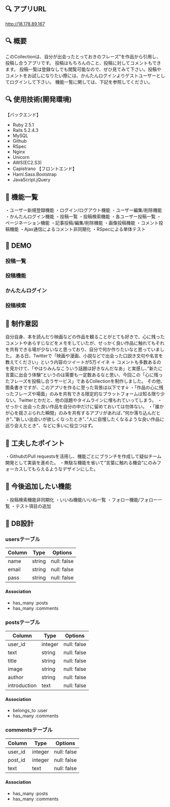 ## :mag: アプリURL
http://18.178.89.167

## :mag: 概要
このCollectionは、自分が出会ったとっておきのフレーズ”を作品から引用し、投稿し合うアプリです。
投稿はもちろんのこと、投稿に対してコメントもできます。
投稿一覧は登録なしでも閲覧可能なので、ぜひ見てみて下さい。投稿やコメントをお試しになりたい際には、かんたんログインよりゲストユーザーとしてログインして下さい。
機能一覧に関しては、下記を参照してください。

## :mag: 使用技術(開発環境)
【バックエンド】
- Ruby 2.5.1
- Rails 5.2.4.3
- MySQL
- Github
- RSpec
- Nginx
- Unicorn
- AWS(EC2.S3)
- Capistrano
【フロントエンド】
- Haml.Sass.Bootstrap
- JavaScript.jQuery

## :green_book: 機能一覧
・ユーザー新規登録機能
・ログイン/ログアウト機能
・ユーザー編集/削除機能
・かんたんログイン機能
・投稿一覧
・投稿検索機能
・各ユーザー投稿一覧
・ページネーション機能
・記事投稿/編集/削除機能
・画像投稿機能
・コメント投稿機能
・Ajax通信によるコメント非同期化
・RSpecによる単体テスト

## :green_book: DEMO
### 投稿一覧

### 投稿機能

### かんたんログイン

### 投稿検索

## :green_book: 制作意図
 自分自身、本を読んだり映画などの作品を観ることがとても好きで、心に残ったコメントやあらすじなどをメモをしていたが、せっかく良い作品に触れてもそれを共有できる場が少ないなと思っており、自分で何か作りたいなと思っていました。
 ある日、Twitterで「映画や漫画、小説などで出会った口説き文句や名言を教えてください」という内容のツイートが5万イイネ ＋ コメントも多数あるのを見かけて、「やはりみんなこういう話題は好きなんだなあ」と実感し、”新たに言葉に出会う体験”というのは需要も一定数あるなと思い、今回この「心に残ったフレーズを投稿し合うサービス」であるCollectionを制作しました。
その他、箇条書きですが、このアプリを作るに至った背景は以下です↓
・「作品の心に残ったフレーズや場面」のみを共有できる限定的なプラットフォームは知る限り少ない。Twitterとかだと、他の話題やタイムラインに埋もれていってしまう。
・せっかく出会った良い作品を自分の中だけに留めておいては勿体ない。
・「誰かが心を揺さぶられた瞬間」のみを共有するアプリがあれば、”何か落ち込んだとき”、”新しい出会いが欲しくなったとき”、”人に自慢したくなるような良い作品に巡り会えたとき”、などに多いに役立つはず。

## :green_book: 工夫したポイント
・GithubのPull requestsを活用し、機能ごとにブランチを作成して疑似チーム開発として実装を進めた。
・無駄な機能を省いて”言葉に触れる機会”にのみフォーカスしてもらえるようなデザインにした。

## :green_book: 今後追加したい機能
・投稿検索機能非同期化
・いいね機能/いいね一覧
・フォロー機能/フォロー一覧
・テスト項目の追加

## :green_book: DB設計
### usersテーブル
|Column|Type|Options|
|------|----|-------|
|name|string|null: false|
|email|string|null: false|
|pass|string|null: false|
#### Association
- has_many :posts
- has_many :comments

### postsテーブル
|Column|Type|Options|
|------|----|-------|
|user_id|integer|null: false|
|text|string|null: false|
|title|string|null: false|
|image|string|null: false|
|author|string|null: false|
|introduction|text|null: false|
#### Association
- belongs_to :user
- has_many :comments

### commentsテーブル
|Column|Type|Options|
|------|----|-------|
|user_id|integer|null: false|
|post_id|integer|null: false|
|text|text|null: false|
#### Association
- has_many :posts
- has_many :comments